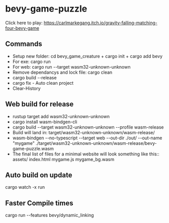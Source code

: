 # bevy-game-puzzle 
Click here to play: https://carlmarkegang.itch.io/gravity-falling-matching-four-bevy-game

## Commands
 * Setup new folder: cd bevy_game_creature + cargo init + cargo add bevy
 * For exe: cargo run
 * For web: cargo run --target wasm32-unknown-unknown 
 * Remove dependancys and lock file: cargo clean
 * cargo build --release
 * cargo fix  - Auto clean project
 * Clear-History

## Web build for release
 * rustup target add wasm32-unknown-unknown
 * cargo install wasm-bindgen-cli
 * cargo build --target wasm32-unknown-unknown --profile wasm-release
 * Build will land in: target/wasm32-unknown-unknown/wasm-release/
 * wasm-bindgen --no-typescript --target web --out-dir ./out/ --out-name "mygame" ./target/wasm32-unknown-unknown/wasm-release/bevy-game-puzzle.wasm
 * The final list of files for a minimal website will look something like this:: assets/ index.html mygame.js mygame_bg.wasm

## Auto build on update
cargo watch -x run

## Faster Compile times
cargo run --features bevy/dynamic_linking
